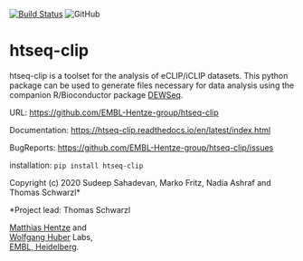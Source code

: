 [![Build Status](https://travis-ci.org/EMBL-Hentze-group/htseq-clip.svg?branch=master)](https://travis-ci.org/EMBL-Hentze-group/htseq-clip)
![GitHub](https://img.shields.io/github/license/EMBL-Hentze-group/htseq-clip)

# htseq-clip

htseq-clip is a toolset for the analysis of eCLIP/iCLIP datasets. 
This python package can be used to generate files necessary for 
data analysis using the companion R/Bioconductor package [DEWSeq](https://bioconductor.org/packages/release/bioc/html/DEWSeq.html).

URL: https://github.com/EMBL-Hentze-group/htseq-clip

Documentation: https://htseq-clip.readthedocs.io/en/latest/index.html 

BugReports: https://github.com/EMBL-Hentze-group/htseq-clip/issues

installation: `pip install htseq-clip`

Copyright (c) 2020 Sudeep Sahadevan, Marko Fritz, Nadia Ashraf and Thomas Schwarzl*

*Project lead: Thomas Schwarzl

[Matthias Hentze](https://www.embl.de/research/units/directors_research/hentze/index.html) and    
[Wolfgang Huber](https://www.embl.de/research/units/genome_biology/huber/index.html) Labs,   
[EMBL, Heidelberg](https://www.embl.de/). 